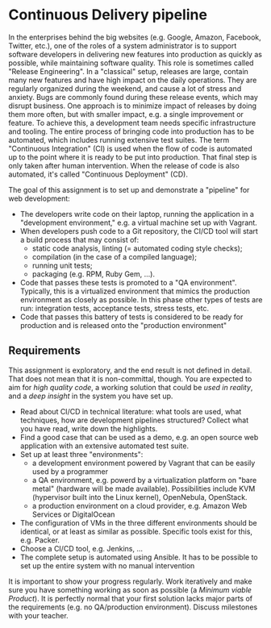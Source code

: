 # Continuous Delivery pipeline

In the enterprises behind the big websites (e.g. Google, Amazon, Facebook, Twitter, etc.), one of the roles of a system administrator is to support software developers in delivering new features into production as quickly as possible, while maintaining software quality. This role is sometimes called "Release Engineering". In a "classical" setup, releases are large, contain many new features and have high impact on the daily operations. They are regularly organized during the weekend, and cause a lot of stress and anxiety. Bugs are commonly found during these release events, which may disrupt business. One approach is to minimize impact of releases by doing them more often, but with smaller impact, e.g. a single improvement or feature. To achieve this, a development team needs specific infrastructure and tooling. The entire process of bringing code into production has to be automated, which includes running extensive test suites. The term "Continuous Integration" (CI) is used when the flow of code is automated up to the point where it is ready to be put into production. That final step is only taken after human intervention. When the release of code is also automated, it's called "Continuous Deployment" (CD).

The goal of this assignment is to set up and demonstrate a "pipeline" for web development:

- The developers write code on their laptop, running the application in a "development environment," e.g. a virtual machine set up with Vagrant.
- When developers push code to a Git repository, the CI/CD tool will start a build process that may consist of:
    - static code analysis, linting (= automated coding style checks);
    - compilation (in the case of a compiled language);
    - running unit tests;
    - packaging (e.g. RPM, Ruby Gem, ...).
- Code that passes these tests is promoted to a "QA environment". Typically, this is a virtualized environment that mimics the production environment as closely as possible. In this phase other types of tests are run: integration tests, acceptance tests, stress tests, etc.
- Code that passes this battery of tests is considered to be ready for production and is released onto the "production environment"

## Requirements

This assignment is exploratory, and the end result is not defined in detail. That does not mean that it is non-committal, though. You are expected to aim for *high quality code*, a working solution that could be *used in reality*, and a *deep insight* in the system you have set up.

- Read about CI/CD in technical literature: what tools are used, what techniques, how are development pipelines structured? Collect what you have read, write down the highlights.
- Find a good case that can be used as a demo, e.g. an open source web application with an extensive automated test suite.
- Set up at least three "environments":
    - a development environment powered by Vagrant that can be easily used by a programmer
    - a QA environment, e.g. powerd by a virtualization platform on "bare metal" (hardware will be made available). Possibilities include KVM (hypervisor built into the Linux kernel), OpenNebula, OpenStack.
    - a production environment on a cloud provider, e.g. Amazon Web Services or DigitalOcean
- The configuration of VMs in the three different environments should be identical, or at least as similar as possible. Specific tools exist for this, e.g. Packer.
- Choose a CI/CD tool, e.g. Jenkins, ...
- The complete setup is automated using Ansible. It has to be possible to set up the entire system with no manual intervention

It is important to show your progress regularly. Work iteratively and make sure you have something working as soon as possible (a *Minimum viable Product*). It is perfectly normal that your first solution lacks major parts of the requirements (e.g. no QA/production environment). Discuss milestones with your teacher.

